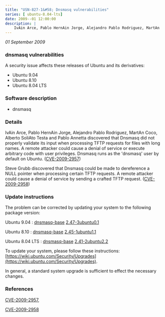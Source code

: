 ```yaml
---
title: "USN-827-1&#58; Dnsmasq vulnerabilities"
series: [ ubuntu-8.04-lts]
date: 2009--01 12:00:00
description: |
    IvAin Arce, Pablo HernAin Jorge, Alejandro Pablo Rodriguez, MartA­n Coco, Alberto SoliAto Testa and Pablo Annetta discovered that Dnsmasq did not properly validate its input when processing TFTP requests for files with long names. A remote attacker could cause a denial of service or execute arbitrary code with user privileges. Dnsmasq runs as the &#39;dnsmasq&#39; user by default on Ubuntu. ([CVE-2009-2957](http://people.ubuntu.com/~ubuntu-security/cve/CVE-2009-2957))
--- 
```

 
 

*01 September 2009*

### dnsmasq vulnerabilities

A security issue affects these releases of Ubuntu and its derivatives:

* Ubuntu 9.04
* Ubuntu 8.10
* Ubuntu 8.04 LTS

### Software description

* dnsmasq 

### Details

IvAin Arce, Pablo HernAin Jorge, Alejandro Pablo Rodriguez, MartA­n Coco, Alberto SoliAto Testa and Pablo Annetta discovered that Dnsmasq did not properly validate its input when processing TFTP requests for files with long names. A remote attacker could cause a denial of service or execute arbitrary code with user privileges. Dnsmasq runs as the &#39;dnsmasq&#39; user by default on Ubuntu. ([CVE-2009-2957](http://people.ubuntu.com/~ubuntu-security/cve/CVE-2009-2957))

Steve Grubb discovered that Dnsmasq could be made to dereference a NULL pointer when processing certain TFTP requests. A remote attacker could cause a denial of service by sending a crafted TFTP request. ([CVE-2009-2958](http://people.ubuntu.com/~ubuntu-security/cve/CVE-2009-2958)) 

### Update instructions

The problem can be corrected by updating your system to the following package version:

Ubuntu 9.04
 : [dnsmasq-base](https://launchpad.net/ubuntu/+source/dnsmasq) <span> [2.47-3ubuntu0.1](https://launchpad.net/ubuntu/+source/dnsmasq/2.47-3ubuntu0.1) </span> 

Ubuntu 8.10
 : [dnsmasq-base](https://launchpad.net/ubuntu/+source/dnsmasq) <span> [2.45-1ubuntu1.1](https://launchpad.net/ubuntu/+source/dnsmasq/2.45-1ubuntu1.1) </span> 

Ubuntu 8.04 LTS
 : [dnsmasq-base](https://launchpad.net/ubuntu/+source/dnsmasq) <span> [2.41-2ubuntu2.2](https://launchpad.net/ubuntu/+source/dnsmasq/2.41-2ubuntu2.2) </span> 

To update your system, please follow these instructions: [https://wiki.ubuntu.com/Security/Upgrades](https://wiki.ubuntu.com/Security/Upgrades).

In general, a standard system upgrade is sufficient to effect the necessary changes. 

### References

 
 [CVE-2009-2957](http://people.ubuntu.com/~ubuntu-security/cve/CVE-2009-2957), 

 [CVE-2009-2958](http://people.ubuntu.com/~ubuntu-security/cve/CVE-2009-2958)
 

